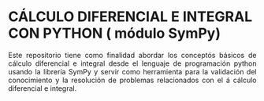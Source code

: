 # CÁLCULO DIFERENCIAL E INTEGRAL CON PYTHON ( módulo SymPy)
<p style="text-align: justify;">Este repositorio tiene como finalidad abordar los concept&oacute;s b&aacute;sicos de cálculo diferencial e integral desde el lenguaje de programaci&oacute;n python usando la librer&iacute;a SymPy y servir como herramienta para la validaci&oacute;n del conocimiento y la resoluci&oacute;n de problemas relacionados con el &aacute; cálculo diferencial e integral.</p>
